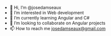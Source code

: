 - 👋 Hi, I’m @josedamseaux
- 👀 I’m interested in Web development
- 🌱 I’m currently learning Angular and C#
- 💞️ I’m looking to collaborate on Angular projects
- 📫 How to reach me josedamseaux@gmail.com
<!---
josedamseaux/josedamseaux is a ✨ special ✨ repository because its `README.md` (this file) appears on your GitHub profile.
You can click the Preview link to take a look at your changes.
--->
